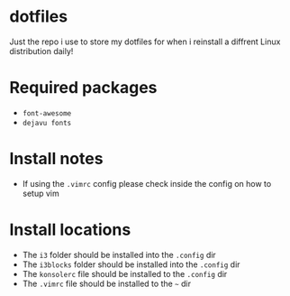 # dotfiles
Just the repo i use to store my dotfiles for when i reinstall a diffrent Linux distribution daily!

# Required packages
* `font-awesome`
* `dejavu fonts`

# Install notes
* If using the `.vimrc` config please check inside the config on how to setup vim

# Install locations
* The `i3` folder should be installed into the `.config` dir
* The `i3blocks` folder should be installed into the `.config` dir
* The `konsolerc` file should be installed to the `.config` dir
* The `.vimrc` file should be installed to the `~` dir
